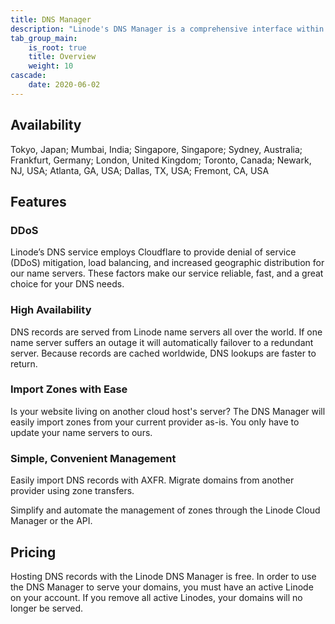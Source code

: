 ```yaml
---
title: DNS Manager
description: "Linode's DNS Manager is a comprehensive interface within the Linode Cloud Manager that gives you complete oversight of DNS records."
tab_group_main:
    is_root: true
    title: Overview
    weight: 10
cascade:
    date: 2020-06-02
---
```


## Availability

Tokyo, Japan; Mumbai, India; Singapore, Singapore; Sydney, Australia; Frankfurt, Germany; London, United Kingdom; Toronto, Canada; Newark, NJ, USA; Atlanta, GA, USA; Dallas, TX, USA; Fremont, CA, USA

## Features

### DDoS

Linode’s DNS service employs Cloudflare to provide denial of service (DDoS) mitigation, load balancing, and increased geographic distribution for our name servers. These factors make our service reliable, fast, and a great choice for your DNS needs.

### High Availability

DNS records are served from Linode name servers all over the world. If one name server suffers an outage it will automatically failover to a redundant server. Because records are cached worldwide, DNS lookups are faster to return.

### Import Zones with Ease

Is your website living on another cloud host's server? The DNS Manager will easily import zones from your current provider as-is. You only have to update your name servers to ours.

### Simple, Convenient Management

Easily import DNS records with AXFR. Migrate domains from another provider using zone transfers.

Simplify and automate the management of zones through the Linode Cloud Manager or the API.

## Pricing

Hosting DNS records with the Linode DNS Manager is free. In order to use the DNS Manager to serve your domains, you must have an active Linode on your account. If you remove all active Linodes, your domains will no longer be served.
